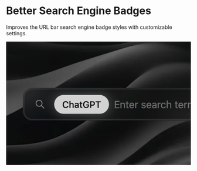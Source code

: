 # Better Search Engine Badges

Improves the URL bar search engine badge styles with customizable settings.

![ChatGPT badge](./images/chatgpt-badge.png)
